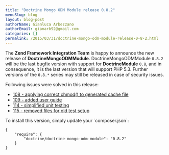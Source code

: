 ```yaml
---
title: "Doctrine Mongo ODM Module release 0.8.2"
menuSlug: blog
layout: blog-post
authorName: Gianluca Arbezzano
authorEmail: gianarb92@gmail.com
categories: []
permalink: /2015/03/31/doctrine-mongo-odm-module-release-0-8-2.html
---
```

The **Zend Framework Integration Team** is happy to announce the new
release of **DoctrineMongoODMModule**. DoctrineMongoODMModule `0.8.2`
will be the last bugfix version with support for **DoctrineModule**
`0.8`, and in consequence, it is the last version that will support PHP
5.3. Further versions of the `0.8.*` series may still be released in
case of security issues.

Following issues were solved in this release:

-   [108 - applying correct chmod() to generated cache
    file](https://github.com/doctrine/DoctrineMongoODMModule/pull/108)
-   [109 - added user
    guide](https://github.com/doctrine/DoctrineMongoODMModule/pull/109)
-   [114 - simplified unit
    testing](https://github.com/doctrine/DoctrineMongoODMModule/pull/114)
-   [115 - removed files for old test
    setup](https://github.com/doctrine/DoctrineMongoODMModule/pull/115)

To install this version, simply update your \`composer.json\`:

~~~~ {.sourceCode .json}
{
    "require": {
        "doctrine/doctrine-mongo-odm-module": "0.8.2"
    }
}
~~~~
